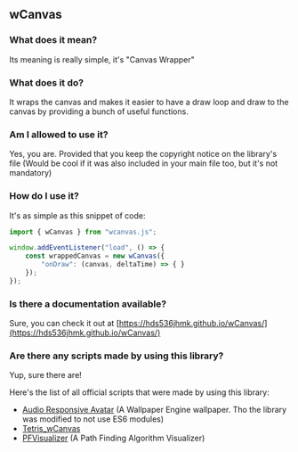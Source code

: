 
## wCanvas

### What does it mean?

Its meaning is really simple, it's "Canvas Wrapper"

### What does it do?

It wraps the canvas and makes it easier to have a draw loop and draw to the canvas by providing a bunch of useful functions.

### Am I allowed to use it?

Yes, you are. Provided that you keep the copyright notice on the library's file (Would be cool if it was also included in your main file too, but it's not mandatory)

### How do I use it?

It's as simple as this snippet of code:
```JavaScript
import { wCanvas } from "wcanvas.js";

window.addEventListener("load", () => {
    const wrappedCanvas = new wCanvas({
        "onDraw": (canvas, deltaTime) => { }
    });
});
```

### Is there a documentation available?

<!---
    Using an hyperlink with the same name as the URL
    to make JSDoc understand that it should be clickable
-->
Sure, you can check it out at [https://hds536jhmk.github.io/wCanvas/](https://hds536jhmk.github.io/wCanvas/)

### Are there any scripts made by using this library?

Yup, sure there are!

Here's the list of all official scripts that were made by using this library:
 - [Audio Responsive Avatar](https://steamcommunity.com/sharedfiles/filedetails/?id=2225740349) (A Wallpaper Engine wallpaper. Tho the library was modified to not use ES6 modules)
 - [Tetris_wCanvas](https://github.com/hds536jhmk/Tetris_wCanvas)
 - [PFVisualizer](https://github.com/hds536jhmk/PFVisualizer) (A Path Finding Algorithm Visualizer)
